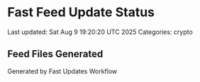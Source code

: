 # Fast Feed Update Status
Last updated: Sat Aug  9 19:20:20 UTC 2025
Categories: crypto

## Feed Files Generated

Generated by Fast Updates Workflow
